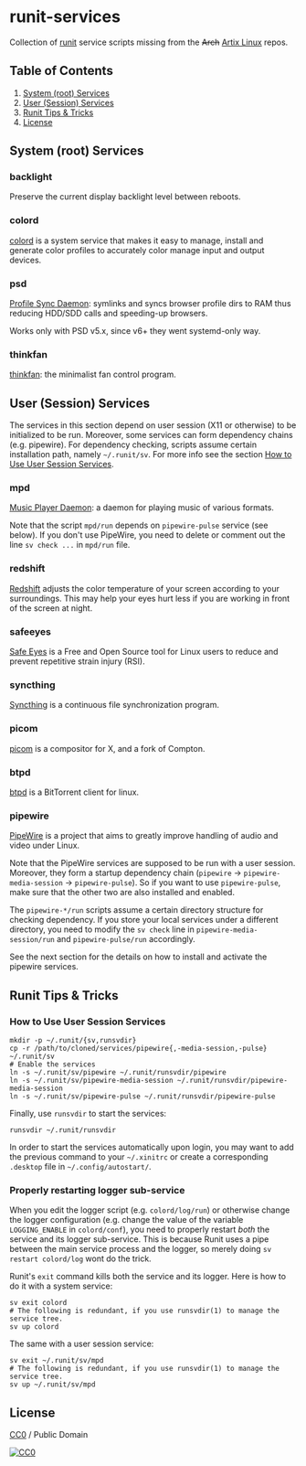 runit-services
==============

Collection of [runit](http://smarden.org/runit/) service scripts missing from
the ~~Arch~~ [Artix Linux](https://artixlinux.org/) repos.

Table of Contents
-----------------
1. [System (root) Services](#system-services)
2. [User (Session) Services](#user-services)
3. [Runit Tips & Tricks](#runit-tips-tricks)
4. [License](#license)

<a name="system-services"></a>
System (root) Services
----------------------

### backlight

Preserve the current display backlight level between reboots.

### colord

[colord](https://www.freedesktop.org/software/colord/) is a system service that
makes it easy to manage, install and generate color profiles to accurately color
manage input and output devices.

### psd

[Profile Sync Daemon](https://github.com/graysky2/profile-sync-daemon): symlinks
and syncs browser profile dirs to RAM thus reducing HDD/SDD calls and
speeding-up browsers.

Works only with PSD v5.x, since v6+ they went systemd-only way.

### thinkfan

[thinkfan](https://github.com/vmatare/thinkfan): the minimalist fan control
program.

<a name="user-services"></a>
User (Session) Services
-----------------------

The services in this section depend on user session (X11 or otherwise) to be
initialized to be run. Moreover, some services can form dependency chains
(e.g. pipewire). For dependency checking, scripts assume certain installation
path, namely `~/.runit/sv`. For more info see the section
[How to Use User Session Services](#how-to-user-svc).

### mpd

[Music Player Daemon](https://github.com/MusicPlayerDaemon/MPD): a daemon for
playing music of various formats.

Note that the script `mpd/run` depends on `pipewire-pulse` service (see below).
If you don't use PipeWire, you need to delete or comment out the line
`sv check ...`  in `mpd/run` file.

### redshift

[Redshift](https://github.com/jonls/redshift) adjusts the color temperature of
your screen according to your surroundings. This may help your eyes hurt less if
you are working in front of the screen at night.

### safeeyes

[Safe Eyes](https://slgobinath.github.io/SafeEyes/) is a Free and Open
Source tool for Linux users to reduce and prevent repetitive strain injury
(RSI).

### syncthing

[Syncthing](https://github.com/syncthing/syncthing) is a continuous file
synchronization program.

### picom

[picom](https://github.com/yshui/picom) is a compositor for X, and a fork of
Compton.

### btpd
[btpd](https://github.com/btpd/btpd) is a BitTorrent client
for linux.

### pipewire

[PipeWire](https://pipewire.org/) is a project that aims to greatly improve
handling of audio and video under Linux.

Note that the PipeWire services are supposed to be run with a user session.
Moreover, they form a startup dependency chain (`pipewire` ->
`pipewire-media-session` -> `pipewire-pulse`). So if you want to use
`pipewire-pulse`, make sure that the other two are also installed and enabled.

The `pipewire-*/run` scripts assume a certain directory structure for checking
dependency. If you store your local services under a different directory, you
need to modify the `sv check` line in `pipewire-media-session/run` and
`pipewire-pulse/run` accordingly.

See the next section for the details on how to install and activate the pipewire
services.

<a name="runit-tips-tricks"></a>
Runit Tips & Tricks
-------------------

<a name="how-to-user-svc"></a>
### How to Use User Session Services

``` shell
mkdir -p ~/.runit/{sv,runsvdir}
cp -r /path/to/cloned/services/pipewire{,-media-session,-pulse} ~/.runit/sv
# Enable the services
ln -s ~/.runit/sv/pipewire ~/.runit/runsvdir/pipewire
ln -s ~/.runit/sv/pipewire-media-session ~/.runit/runsvdir/pipewire-media-session
ln -s ~/.runit/sv/pipewire-pulse ~/.runit/runsvdir/pipewire-pulse
```

Finally, use `runsvdir` to start the services:
``` shell
runsvdir ~/.runit/runsvdir
```
In order to start the services automatically upon login, you may want to add
the previous command to your `~/.xinitrc` or create a corresponding `.desktop`
file in `~/.config/autostart/`.

### Properly restarting logger sub-service

When you edit the logger script (e.g. `colord/log/run`) or otherwise change
the logger configuration (e.g. change the value of the variable `LOGGING_ENABLE`
in `colord/conf`), you need to properly restart *both* the service and its
logger sub-service. This is because Runit uses a pipe between the main service
process and the logger, so merely doing `sv restart colord/log` wont do the
trick.

Runit's `exit` command kills both the service and its logger. Here is how to do
it with a system service:

``` shell
sv exit colord
# The following is redundant, if you use runsvdir(1) to manage the service tree.
sv up colord
```

The same with a user session service:

``` shell
sv exit ~/.runit/sv/mpd
# The following is redundant, if you use runsvdir(1) to manage the service tree.
sv up ~/.runit/sv/mpd
```

<a name="license"></a>
License
-------

[CC0](https://creativecommons.org/publicdomain/zero/1.0/) / Public Domain

[![CC0](https://licensebuttons.net/p/zero/1.0/88x31.png)](https://creativecommons.org/publicdomain/zero/1.0/)
